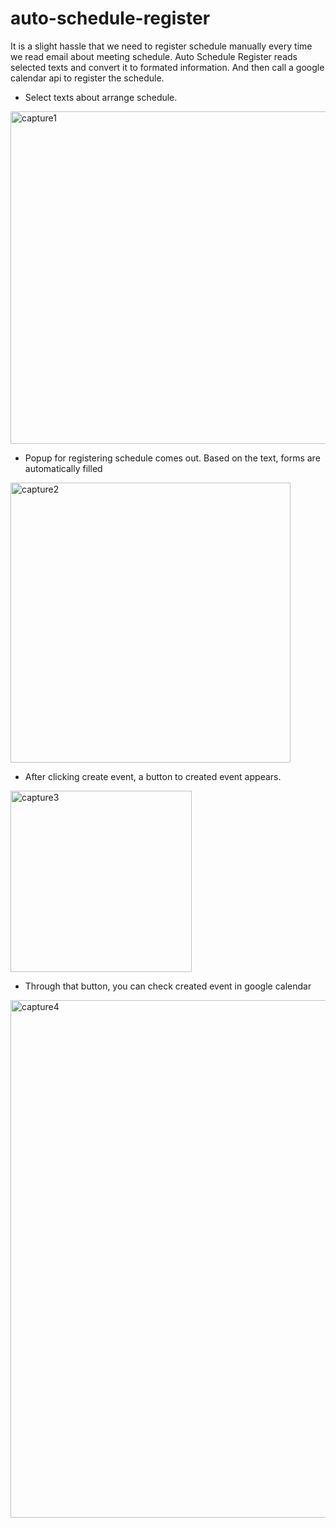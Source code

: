 # auto-schedule-register
It is a slight hassle that we need to register schedule manually every time we read email about meeting schedule. 
Auto Schedule Register reads selected texts and convert it to formated information. And then call a google calendar api to register the schedule.

- Select texts about arrange schedule.
<img width="532" alt="capture1" src="https://github.com/cjsj166/auto-schedule-register/assets/94033188/6de7ed61-bcd6-4685-9563-8572e24c0148">

- Popup for registering schedule comes out. Based on the text, forms are automatically filled
<img width="448" alt="capture2" src="https://github.com/cjsj166/auto-schedule-register/assets/94033188/ce905811-d9c6-4a67-a59e-86e36dc61e82">

- After clicking create event, a button to created event appears.
<img width="290" alt="capture3" src="https://github.com/cjsj166/auto-schedule-register/assets/94033188/3cfe5263-22f0-4261-828a-2b87f1c1f87e">

- Through that button, you can check created event in google calendar 
<img width="828" alt="capture4" src="https://github.com/cjsj166/auto-schedule-register/assets/94033188/18b0e1f5-89b8-4d61-8036-deeae3168b6f">

